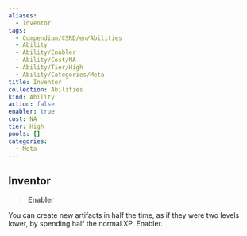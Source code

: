 ```yaml
---
aliases:
  - Inventor
tags:
  - Compendium/CSRD/en/Abilities
  - Ability
  - Ability/Enabler
  - Ability/Cost/NA
  - Ability/Tier/High
  - Ability/Categories/Meta
title: Inventor
collection: Abilities
kind: Ability
action: false
enabler: true
cost: NA
tier: High
pools: []
categories:
  - Meta
---
```

## Inventor    
>**Enabler**  
    
You can create new artifacts in half the time, as if they were two levels lower, by spending half the normal XP. Enabler.